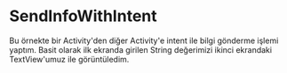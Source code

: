 # SendInfoWithIntent

Bu örnekte bir Activity'den diğer Activity'e intent ile bilgi gönderme işlemi yaptım. Basit olarak ilk ekranda girilen String değerimizi ikinci ekrandaki TextView'umuz ile görüntüledim.
